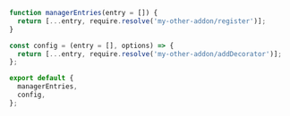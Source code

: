 ```js filename="my-preset/index.js" renderer="common" language="js"
function managerEntries(entry = []) {
  return [...entry, require.resolve('my-other-addon/register')];
}

const config = (entry = [], options) => {
  return [...entry, require.resolve('my-other-addon/addDecorator')];
};

export default {
  managerEntries,
  config,
};
```

